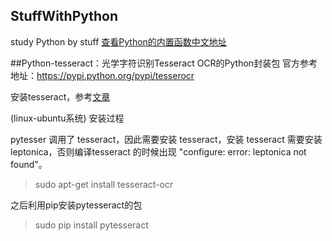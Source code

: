 ## StuffWithPython
study Python by stuff
[查看Python的内置函数中文地址](http://python.usyiyi.cn/translate/python_352/library/functions.html)

##Python-tesseract：光学字符识别Tesseract OCR的Python封装包
  官方参考地址：https://pypi.python.org/pypi/tesserocr

  安装tesseract，参考[文章](http://blog.csdn.net/djd1234567/article/details/50739872)

  (linux-ubuntu系统)
  安装过程

pytesser 调用了 tesseract，因此需要安装 tesseract，安装 tesseract 需要安装 leptonica，否则编译tesseract 的时候出现 "configure: error: leptonica not found"。

>sudo apt-get install tesseract-ocr

之后利用pip安装pytesseract的包

>sudo pip install pytesseract


